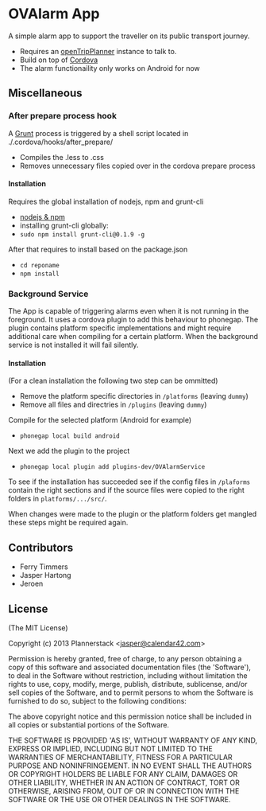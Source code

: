 # OVAlarm App

A simple alarm app to support the traveller on its public transport journey.

* Requires an [openTripPlanner](https://github.com/opentripplanner/OpenTripPlanner/wiki) instance to talk to.
* Build on top of [Cordova](cordova.apache.org/)
* The alarm functionaility only works on Android for now

## Miscellaneous

### After prepare process hook

A [Grunt](http://gruntjs.com/) process is triggered by a shell script located in ./.cordova/hooks/after_prepare/

* Compiles the .less to .css
* Removes unnecessary files copied over in the cordova prepare process

#### Installation

Requires the global installation of nodejs, npm and grunt-cli

* [nodejs & npm](http://nodejs.org)
* installing grunt-cli globally:
* `sudo npm install grunt-cli@0.1.9 -g`

After that requires to install based on the package.json

* `cd reponame`
* `npm install`

### Background Service

The App is capable of triggering alarms even when it is not running in the foreground. It uses a cordova plugin to add this behaviour to phonegap. The plugin contains platform specific implementations and might require additional care when compiling for a certain platform. When the background service is not installed it will fail silently.

#### Installation

(For a clean installation the following two step can be ommitted)

* Remove the platform specific directories in `/platforms` (leaving `dummy`)
* Remove all files and directries in `/plugins` (leaving `dummy`)

Compile for the selected platform (Android for example)

* `phonegap local build android`

Next we add the plugin to the project

* `phonegap local plugin add plugins-dev/OVAlarmService`

To see if the installation has succeeded see if the config files in `/plaforms` contain the right sections and if the source files were copied to the right folders in `platforms/.../src/`.

When changes were made to the plugin or the platform folders get mangled these steps might be required again.

## Contributors

* Ferry Timmers
* Jasper Hartong
* Jeroen

## License

(The MIT License)

Copyright (c) 2013 Plannerstack &lt;jasper@calendar42.com&gt;

Permission is hereby granted, free of charge, to any person obtaining
a copy of this software and associated documentation files (the
'Software'), to deal in the Software without restriction, including
without limitation the rights to use, copy, modify, merge, publish,
distribute, sublicense, and/or sell copies of the Software, and to
permit persons to whom the Software is furnished to do so, subject to
the following conditions:

The above copyright notice and this permission notice shall be
included in all copies or substantial portions of the Software.

THE SOFTWARE IS PROVIDED 'AS IS', WITHOUT WARRANTY OF ANY KIND,
EXPRESS OR IMPLIED, INCLUDING BUT NOT LIMITED TO THE WARRANTIES OF
MERCHANTABILITY, FITNESS FOR A PARTICULAR PURPOSE AND NONINFRINGEMENT.
IN NO EVENT SHALL THE AUTHORS OR COPYRIGHT HOLDERS BE LIABLE FOR ANY
CLAIM, DAMAGES OR OTHER LIABILITY, WHETHER IN AN ACTION OF CONTRACT,
TORT OR OTHERWISE, ARISING FROM, OUT OF OR IN CONNECTION WITH THE
SOFTWARE OR THE USE OR OTHER DEALINGS IN THE SOFTWARE.
